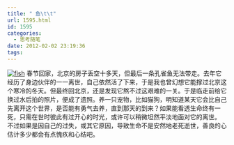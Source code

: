 ```yaml
---
title: " 鱼\t\t"
url: 1595.html
id: 1595
categories:
  - 思考随笔
date: 2012-02-02 23:19:36
tags:
---
```


[![](../../../images/2012/02/fish.png "fish")](../../../images/2012/02/fish.png) 春节回家，北京的房子丢空十多天，但最后一条孔雀鱼无法带走。去年它经历了身边伙伴的一一离世，自己依然活了下来，于是我也曾幻想它能撑过北京这个寒冷的冬天。但最终回北京，还是发现它熬不过这艰难的一关。于是临走前给它换过水后拍的照片，便成了遗照。养一只宠物，比如猫狗，明知道某天它会比自己先离开这个世界，是否能有勇气去养，直到那天的到来？如果能看透生命终有一死，只需在世时彼此有过开心的时光，或许可以稍微坦然平淡地面对它的离世。 不过如果是因自己的过失，或其它原因，导致生命不是安然地老死逝世，善良的心估计多少都会有点愧疚和心结吧。